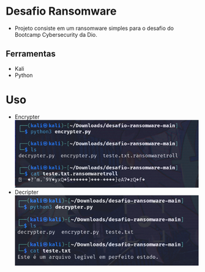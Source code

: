 # Desafio Ransomware

- Projeto consiste em um ransomware simples para o desafio do Bootcamp Cybersecurity da Dio.

## Ferramentas
- Kali
- Python

# Uso 
- Encrypter
![encrypter](img1.png)
- Decripter
![decryoter](img2.png)